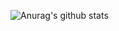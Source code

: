 ![Anurag's github stats](https://github-readme-stats.vercel.app/api?username=adrianolaselva&show_icons=true&theme=radical)
